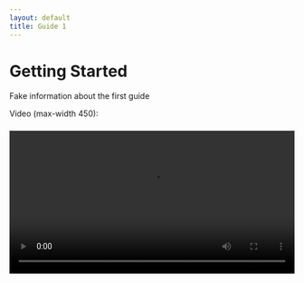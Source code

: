 ```yaml
---
layout: default
title: Guide 1
---
```


# Getting Started

Fake information about the first guide

Video (max-width 450):

<!-- <video controls loop style="max-width:450px"> -->
<video controls loop style="width:100%; padding:8px 0; outline:0;">
<source src="https://morpho-matters.github.io/hello-world/guides/resources/sample.mp4" type="video/mp4">
</video>